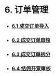 # 6. 订单管理

* ### [6.1 成交订单导入](/4/41-cheng-jiao-ding-dan-dao-ru.md)
* ### [6.2 成交订单审核](/4/42-cheng-jiao-ding-dan-shen-he.md)
* ### [6.3 成交订单拆分](/4/43-cheng-jiao-ding-dan-bian-ji.md)
* ### [6.4 结佣开票审核](/4/64-jie-yong-kai-piao.md)

### 



